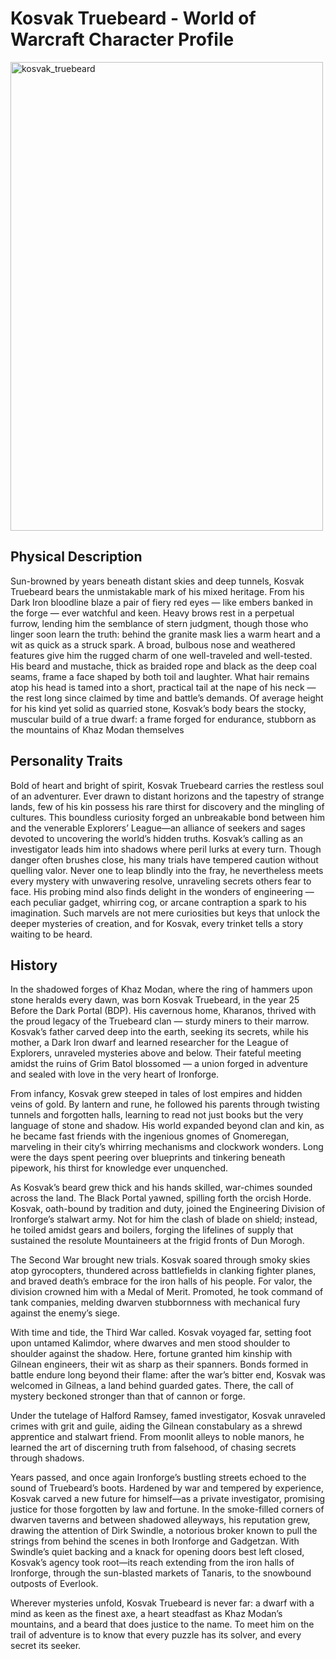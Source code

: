
# Kosvak Truebeard - World of Warcraft Character Profile

<img width="500" height="750" alt="kosvak_truebeard" src="https://github.com/user-attachments/assets/1b5b932a-e9f8-45ee-8363-ef7c88818d74" />

## Physical Description
Sun-browned by years beneath distant skies and deep tunnels, Kosvak Truebeard bears the unmistakable mark of his mixed heritage. From his Dark Iron bloodline blaze a pair of fiery red eyes — like embers banked in the forge — ever watchful and keen. Heavy brows rest in a perpetual furrow, lending him the semblance of stern judgment, though those who linger soon learn the truth: behind the granite mask lies a warm heart and a wit as quick as a struck spark.
A broad, bulbous nose and weathered features give him the rugged charm of one well-traveled and well-tested. His beard and mustache, thick as braided rope and black as the deep coal seams, frame a face shaped by both toil and laughter. What hair remains atop his head is tamed into a short, practical tail at the nape of his neck — the rest long since claimed by time and battle’s demands.
Of average height for his kind yet solid as quarried stone, Kosvak’s body bears the stocky, muscular build of a true dwarf: a frame forged for endurance, stubborn as the mountains of Khaz Modan themselves


## Personality Traits
Bold of heart and bright of spirit, Kosvak Truebeard carries the restless soul of an adventurer. Ever drawn to distant horizons and the tapestry of strange lands, few of his kin possess his rare thirst for discovery and the mingling of cultures. This boundless curiosity forged an unbreakable bond between him and the venerable Explorers’ League—an alliance of seekers and sages devoted to uncovering the world’s hidden truths.
Kosvak’s calling as an investigator leads him into shadows where peril lurks at every turn. Though danger often brushes close, his many trials have tempered caution without quelling valor. Never one to leap blindly into the fray, he nevertheless meets every mystery with unwavering resolve, unraveling secrets others fear to face.
His probing mind also finds delight in the wonders of engineering — each peculiar gadget, whirring cog, or arcane contraption a spark to his imagination. Such marvels are not mere curiosities but keys that unlock the deeper mysteries of creation, and for Kosvak, every trinket tells a story waiting to be heard.

## History
In the shadowed forges of Khaz Modan, where the ring of hammers upon stone heralds every dawn, was born Kosvak Truebeard, in the year 25 Before the Dark Portal (BDP). His cavernous home, Kharanos, thrived with the proud legacy of the Truebeard clan — sturdy miners to their marrow. Kosvak’s father carved deep into the earth, seeking its secrets, while his mother, a Dark Iron dwarf and learned researcher for the League of Explorers, unraveled mysteries above and below. Their fateful meeting amidst the ruins of Grim Batol blossomed — a union forged in adventure and sealed with love in the very heart of Ironforge.

From infancy, Kosvak grew steeped in tales of lost empires and hidden veins of gold. By lantern and rune, he followed his parents through twisting tunnels and forgotten halls, learning to read not just books but the very language of stone and shadow. His world expanded beyond clan and kin, as he became fast friends with the ingenious gnomes of Gnomeregan, marveling in their city’s whirring mechanisms and clockwork wonders. Long were the days spent peering over blueprints and tinkering beneath pipework, his thirst for knowledge ever unquenched.

As Kosvak’s beard grew thick and his hands skilled, war-chimes sounded across the land. The Black Portal yawned, spilling forth the orcish Horde. Kosvak, oath-bound by tradition and duty, joined the Engineering Division of Ironforge’s stalwart army. Not for him the clash of blade on shield; instead, he toiled amidst gears and boilers, forging the lifelines of supply that sustained the resolute Mountaineers at the frigid fronts of Dun Morogh.

The Second War brought new trials. Kosvak soared through smoky skies atop gyrocopters, thundered across battlefields in clanking fighter planes, and braved death’s embrace for the iron halls of his people. For valor, the division crowned him with a Medal of Merit. Promoted, he took command of tank companies, melding dwarven stubbornness with mechanical fury against the enemy’s siege.

With time and tide, the Third War called. Kosvak voyaged far, setting foot upon untamed Kalimdor, where dwarves and men stood shoulder to shoulder against the shadow. Here, fortune granted him kinship with Gilnean engineers, their wit as sharp as their spanners. Bonds formed in battle endure long beyond their flame: after the war’s bitter end, Kosvak was welcomed in Gilneas, a land behind guarded gates. There, the call of mystery beckoned stronger than that of cannon or forge.

Under the tutelage of Halford Ramsey, famed investigator, Kosvak unraveled crimes with grit and guile, aiding the Gilnean constabulary as a shrewd apprentice and stalwart friend. From moonlit alleys to noble manors, he learned the art of discerning truth from falsehood, of chasing secrets through shadows.

Years passed, and once again Ironforge’s bustling streets echoed to the sound of Truebeard’s boots. Hardened by war and tempered by experience, Kosvak carved a new future for himself—as a private investigator, promising justice for those forgotten by law and fortune. In the smoke-filled corners of dwarven taverns and between shadowed alleyways, his reputation grew, drawing the attention of Dirk Swindle, a notorious broker known to pull the strings from behind the scenes in both Ironforge and Gadgetzan. With Swindle’s quiet backing and a knack for opening doors best left closed, Kosvak’s agency took root—its reach extending from the iron halls of Ironforge, through the sun-blasted markets of Tanaris, to the snowbound outposts of Everlook.

Wherever mysteries unfold, Kosvak Truebeard is never far: a dwarf with a mind as keen as the finest axe, a heart steadfast as Khaz Modan’s mountains, and a beard that does justice to the name. To meet him on the trail of adventure is to know that every puzzle has its solver, and every secret its seeker.
